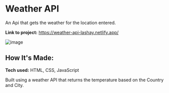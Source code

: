# Weather API
An Api that gets the weather for the location entered.

**Link to project:** https://weather-api-lashay.netlify.app/

![image](https://user-images.githubusercontent.com/102004376/168603587-65f81221-eb7e-401a-ad5c-c1b14c9262cf.png)

## How It's Made:

**Tech used:** HTML, CSS, JavaScript

Built using a weather API that returns the temperature based on the Country and City. 
